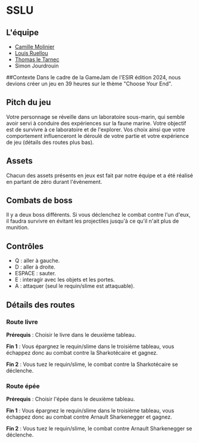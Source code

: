 # SSLU
 
## L'équipe
- [Camille Molinier](https://github.com/Camille-Molinier)
- [Louis Ruellou](https://github.com/Spraduss)
- [Thomas le Tarnec](https://github.com/Klemph)
- Simon Jourdrouin
 
##Contexte
Dans le cadre de la GameJam de l'ESIR édition 2024, nous devions créer un jeu en 39 heures sur le thème "Choose Your End".
 
## Pitch du jeu
Votre personnage se réveille dans un laboratoire sous-marin, qui semble avoir servi à conduire des expériences sur la faune marine.
Votre objectif est de survivre à ce laboratoire et de l'explorer.
Vos choix ainsi que votre comportement influenceront le déroulé de votre partie et votre expérience de jeu (détails des routes plus bas).
 
## Assets
Chacun des assets présents en jeux est fait par notre équipe et a été réalisé en partant de zéro durant l'évènement.
 
## Combats de boss
Il y a deux boss différents. Si vous déclenchez le combat contre l'un d'eux, il faudra survivre en évitant les projectiles jusqu'à ce qu'il n'ait plus de munition.
 
## Contrôles
- Q : aller à gauche.
- D : aller à droite.
- ESPACE : sauter.
- E : interagir avec les objets et les portes.
- A : attaquer (seul le requin/slime est attaquable).
 
## Détails des routes
### Route livre
**Prérequis** : Choisir le livre dans le deuxième tableau.

**Fin 1** : Vous épargnez le requin/slime dans le troisième tableau, vous échappez donc au combat contre la Sharkotécaire et gagnez.

**Fin 2** : Vous tuez le requin/slime, le combat contre la Sharkotécaire se déclenche.
 
### Route épée
**Prérequis** : Choisir l'épée dans le deuxième tableau.

**Fin 1** : Vous épargnez le requin/slime dans le troisième tableau, vous échappez donc au combat contre Arnault Sharkenegger et gagnez.

**Fin 2** : Vous tuez le requin/slime, le combat contre Arnault Sharkenegger se déclenche.
